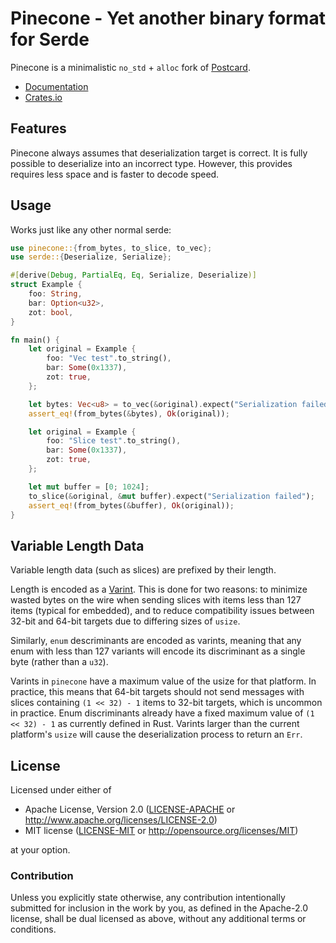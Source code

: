 # Pinecone - Yet another binary format for Serde

Pinecone is a minimalistic `no_std` + `alloc` fork of [Postcard](https://github.com/jamesmunns/postcard).

* [Documentation](https://docs.rs/pinecone/)
* [Crates.io](https://crates.io/crates/pinecone)

## Features

Pinecone always assumes that deserialization target is correct.
It is fully possible to deserialize into an incorrect type.
However, this provides requires less space and is faster to decode speed.

## Usage

Works just like any other normal serde:

```rust
use pinecone::{from_bytes, to_slice, to_vec};
use serde::{Deserialize, Serialize};

#[derive(Debug, PartialEq, Eq, Serialize, Deserialize)]
struct Example {
    foo: String,
    bar: Option<u32>,
    zot: bool,
}

fn main() {
    let original = Example {
        foo: "Vec test".to_string(),
        bar: Some(0x1337),
        zot: true,
    };

    let bytes: Vec<u8> = to_vec(&original).expect("Serialization failed");
    assert_eq!(from_bytes(&bytes), Ok(original));

    let original = Example {
        foo: "Slice test".to_string(),
        bar: Some(0x1337),
        zot: true,
    };

    let mut buffer = [0; 1024];
    to_slice(&original, &mut buffer).expect("Serialization failed");
    assert_eq!(from_bytes(&buffer), Ok(original));
}
```

## Variable Length Data

Variable length data (such as slices) are prefixed by their length.

Length is encoded as a [Varint]. This is done for two reasons: to minimize wasted bytes
on the wire when sending slices with items less than 127 items (typical for embedded),
and to reduce compatibility issues between 32-bit and 64-bit targets due to differing sizes
of `usize`.

Similarly, `enum` descriminants are encoded as varints, meaning that any enum with less than
127 variants will encode its discriminant as a single byte (rather than a `u32`).

Varints in `pinecone` have a maximum value of the usize for that platform. In practice, this
means that 64-bit targets should not send messages with slices containing `(1 << 32) - 1` items
to 32-bit targets, which is uncommon in practice. Enum discriminants already have a fixed
maximum value of `(1 << 32) - 1` as currently defined in Rust. Varints larger than the current platform's
`usize` will cause the deserialization process to return an `Err`.

[Varint]: https://developers.google.com/protocol-buffers/docs/encoding

## License

Licensed under either of

- Apache License, Version 2.0 ([LICENSE-APACHE](LICENSE-APACHE) or
  http://www.apache.org/licenses/LICENSE-2.0)
- MIT license ([LICENSE-MIT](LICENSE-MIT) or http://opensource.org/licenses/MIT)

at your option.

### Contribution

Unless you explicitly state otherwise, any contribution intentionally submitted
for inclusion in the work by you, as defined in the Apache-2.0 license, shall be
dual licensed as above, without any additional terms or conditions.

